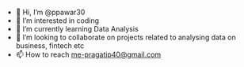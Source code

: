 - 👋 Hi, I’m @ppawar30
- 👀 I’m interested in coding
- 🌱 I’m currently learning Data Analysis
- 💞️ I’m looking to collaborate on projects related to analysing data on business, fintech etc
- 📫 How to reach me-pragatip40@gmail.com

<!---
ppawar30/ppawar30 is a ✨ special ✨ repository because its `README.md` (this file) appears on your GitHub profile.
You can click the Preview link to take a look at your changes.
--->
